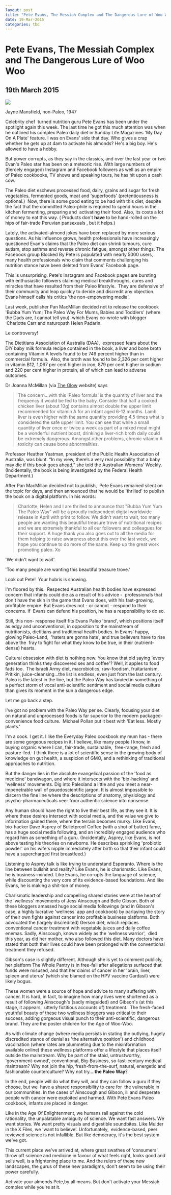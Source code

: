 ```yaml
---
layout: post
title: "Pete Evans, The Messiah Complex and The Dangerous Lure of Woo Woo"
date: 19-Mar-2015
categories: tbd
---
```


# Pete Evans, The Messiah Complex and The Dangerous Lure of Woo Woo

## 19th March 2015

<img class="photo-horiz" src="http://24.media.tumblr.com/tumblr_m6yirdMxub1rakoe5o1_500.jpg" />

Jayne Mansfield,   non-Paleo,   1947

Celebrity chef  turned nutrition guru Pete Evans has been under the spotlight again this week. The last time he got this much attention was when he outlined his complex Paleo daily diet in Sunday Life Magazines 'My Day On A Plate' feature. I was on Evans' side that day. Who gives a crap whether he gets up at 4am to activate his almonds? He's a big boy. He's allowed to have a hobby.

But power corrupts, as they say in the classics, and over the last year or two Evan's Paleo star has been on a meteoric rise. With large numbers of (fiercely engaged) Instagram and Facebook followers as well as an empire of Paleo cookbooks, TV shows and speaking tours, he has hit upon a cash cow.

The Paleo diet eschews processed food, dairy, grains and sugar for fresh vegetables, fermented goods, meat and 'superfoods' (pretentiousness is optional.)  Now, there is some good eating to be had with this diet, despite the fact that the committed Paleo-phile is required to spend hours in the kitchen fermenting, preparing and  activating their food. Also, its costs a lot of money to eat this way. ( Products don't **have** to be hand-rolled on the hips of fair-trade Peruvian pansexuals , but it helps.)

Lately, the activated-almond jokes have been replaced by more serious questions. As his influence grows, health professionals have increasingly questioned Evan's claims that the Paleo diet can shrink tumours, cure autism, stop asthma and reverse chronic fatigue, amongst other things. The Facebook group Blocked By Pete is populated with nearly 5000 users, many health professionals who claim that comments challenging his nutrition stance have been deleted from Evans' Facebook page.

This is unsurprising. Pete's Instagram and Facebook pages are bursting with enthusiastic followers claiming medical breakthroughs, cures and miracles that have resulted from their Paleo lifestyle.  They are defensive of their community and leap quickly to deride and discredit any objection. Evans himself calls his critics 'the non-empowering media'.

Last week, publisher Pan MacMillan decided not to release the cookbook 'Bubba Yum Yum; The Paleo Way For Mums, Babies and Toddlers' (where the Dads are, I cannot tell you)  which Evans co-wrote with blogger  Charlotte Carr and naturopath Helen Padarin.

Le controversy!

The Dietitians Association of Australia (DAA),  expressed fears about the DIY baby milk formula recipe contained in the book, a liver and bone broth containing Vitamin A levels found to be 749 percent higher than in commercial formula.  Also, the broth was found to be 2,326 per cent higher in vitamin B12, 1,067 per cent higher in iron, 879 per cent higher in sodium and 220 per cent higher in protein, all of which can lead to adverse outcomes.

Dr Joanna McMillan (via <a href="http://www.theglow.com.au/">The Glow</a> website) says

<blockquote>The concern...with this ‘Paleo formula’ is the quantity of liver and the frequency it would be fed to the baby. Consider that half a cooked chicken liver (about 10g) contains almost double the upper limit recommended for vitamin A for an infant aged 6-12 months. Lamb liver is even higher with the same quantity providing 4.5 times what is considered the safe upper limit. You can see that while a small quantity of liver once or twice a week as part of a mixed meal might be a wonderful nutrient boost, drinking a liver-rich broth daily could be extremely dangerous. Amongst other problems, chronic vitamin A toxicity can cause bone abnormalities.</blockquote>

Professor Heather Yeatman, president of the Public Health Association of Australia, was blunt. “In my view, there’s a very real possibility that a baby may die if this book goes ahead,” she told the Australian Womens' Weekly. (Incidentally, the book is being investigated by the Federal Health Department.)

After Pan MacMillan decided not to publish,  Pete Evans remained silent on the topic for days, and then announced that he would be 'thrilled' to publish the book on a digital platform. In his words:

<blockquote>Charlotte, Helen and I are thrilled to announce that "Bubba Yum Yum The Paleo Way” will be a proudly independent digital worldwide release in April with print to follow. We didn’t want to wait, too many people are wanting this beautiful treasure trove of nutritional recipes and we are extremely thankful to all our followers and colleagues for their support. A huge thank you also goes out to all the media for them helping to raise awareness about this over the last week, we hope you continue to do more of the same. Keep up the great work promoting paleo. Xo</blockquote>

'We didn't want to wait'.

'Too many people are wanting this beautiful treasure trove.'

Look out Pete!  Your hubris is showing.

I'm floored by this.  Respected Australian health bodies have expressed concern that infants could die as a result of his advice -  professionals that don't have the skin in the game that Evans does, with his fast-growing, profitable empire. But Evans does not - or cannot - respond to their concerns. If  Evans can defend his position, he has a responsibility to do so.

Still, this non- response itself fits Evans Paleo 'brand', which positions itself as edgy and unconventional, in opposition to the mainstream of nutritionists, dietitians and traditional health bodies. In Evans' happy, glowing Paleo-Land,  'haters are gonna hate', and true believers have to rise above the  fray to fight for what they know to be true, in their (nutrient-dense) hearts.

Cultural obsession with diet is nothing new. You know that old saying 'every generation thinks they discovered sex and coffee'? Well, it apples to food fads too.  The Israeli Army diet, macrobiotics, raw-foodism, fruitarianism, Pritikin, juice-cleansing...the list is endless, even just from the last century. Paleo is the latest in the line, but the Paleo Way has landed in something of a perfect storm of vocal anti-scientific sentiment and social media culture than gives its moment in the sun a dangerous edge.

Let me go back a step.

I've got no problem with the Paleo Way per se. Clearly, focusing your diet on natural and unprocessed foods is far superior to the modern packaged-convenience food culture.  Michael Pollan put it best with 'Eat less. Mostly plants.'

I'm a cook. I get it. I like the Everyday Paleo cookbook my mum has - there are some gorgeous recipes in it. I believe, like many people I know, in buying organic where I can, fair-trade, sustainable,  free-range, fresh and pasture-fed.  I think there is a lot of scientific sense in the growing body of knowledge on gut health, a suspicion of GMO, and a rethinking of traditional approaches to nutrition.

But the danger lies in the absolute evangelical passion of the 'food as medicine' bandwagon, and where it intersects with the 'bio-hacking' and 'wellness' movements. Dig into Paleoland a little and you meet a near-impenetrable wall of psuedoscientific jargon. It is almost impossible to discern the fine line where the descriptions of anatomy, physiology and psycho-pharmaceuticals veer from authentic science into nonsense.

Any human should have the right to live their best life, as they see it. It is where these desires intersect with social media, and the value we give to information gained there, where the terrain becomes murky. Like Evans, bio-hacker Dave Asprey of Bulletproof Coffee (with a shot of butter) fame, has a huge social media following, and an incredibly engaged audience who regard him as something of a guru. (Incidentally, Asprey, like Evans, is not above testing his theories on newborns. He describes sprinkling 'probiotic powder' on his wife's nipple immediately after birth so that their infant could have a supercharged first breastfeed.)

Listening to Asprey talk is like trying to understand Esperanto. Where is the line between bullshit and reality? Like Evans, he is charismatic. Like Evans, he is business-minded. Like Evans, he co-opts the language of science, while discounting the very core of its evidence-based foundations. And like Evans, he is making a shit-ton of money.

Charismatic leadership and compelling shared stories were at the heart of the 'wellness' movements of Jess Ainscough and Belle Gibson. Both of these bloggers amassed huge social media followings (and in Gibson's case, a highly lucrative 'wellness' app and cookbook) by parlaying the story of their own fights against cancer into profitable business platforms. Both advocated the (largely discredited) Gerson diet, which replaces conventional cancer treatment with vegetable juices and daily coffee enemas. Sadly, Ainscough, known widely as the 'wellness warrior',  died this year, as did her mother, who also followed this diet. Many doctors have stated that both their lives could have been prolonged with the conventional treatment they refused.

Gibson's case is slightly different. Although she is yet to comment publicly, her platform The Whole Pantry is in free-fall after allegations surfaced that funds were misused, and that her claims of cancer in her 'brain, liver, spleen and uterus' (which she blamed on the HPV vaccine Gardasil) were likely bogus.

These women were a source of hope and advice to many suffering with cancer. It is hard, in fact, to imagine how many lives were shortened as a result of following Ainscough's (sadly misguided) and Gibson's (at this stage, it appears,  utterly fictitious accounts of) treatment.  The fresh-faced youthful beauty of these two wellness bloggers was critical to their success, adding gorgeous visual punch to their anti-scientific, dangerous brand. They are the poster children for the Age of Woo-Woo.

As with climate change (where media persists in stating the outlying, hugely discredited stance of denial as 'the alternative position') and childhood vaccination (where rates are plummeting due to the misinformation available online) these wellness platforms offer a lifestyle that places itself outside the mainstream. Why be part of the staid, untrustworthy, 'government-owned', conventional, Big-Business, so-last-century medical maintream? Why not join the hip, fresh-from-the-surf, natural, energetic and fashionable counterculture? Why not try....**the Paleo Way**?

In the end, people will do what they will, and they can follow a guru if they choose, but we  have a shared responsibility to care for  the vulnerable in our communities. In the cases of Ainscough and Gibson, ill and desperate people with cancer were exploited and harmed. With Pete Evans Paleo cookbook, infants are placed in danger.

Like in the Age Of Enlightenment, we humans rail against the cold rationality, the unpalatable ambiguity of science. We want fast answers. We want stories. We want pretty visuals and digestible soundbites. Like Mulder in the X Files, we 'want to believe'. Unfortunately,  evidence-based, peer reviewed science is not infallible. But like democracy, it's the best system we've got.

This current place we've arrived at, where great swathes of 'consumers' throw off science and medicine in favour of what feels right, looks good and sells well, is a frightening place to me. And the rulers of these new landscapes, the gurus of these new paradigms, don't seem to be using their power carefully.

Activate your almonds Pete,by all means. But don't activate your Messiah complex while you're at it.

 
